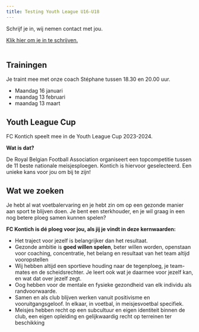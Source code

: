 ```yaml
---
title: Testing Youth League U16-U18
---
```


Schrijf je in, wij nemen contact met jou.

<div> <a class="btn-block" href="https://forms.gle/9KPozcy5YU3fQMBu8" target="_blank" title="Klik hier om je in te schrijven.">Klik hier om je in te schrijven.</a></div><br>

<h2>Trainingen</h2>

<p>Je traint mee met onze coach Stéphane tussen 18.30 en 20.00 uur.</p>
<ul>
    <li>Maandag 16 januari</li>
    <li>maandag 13 februari </li>
    <li>maandag 13 maart</li>
</ul>

<h2>Youth League Cup</h2>

<p>FC Kontich speelt mee in de Youth League Cup 2023-2024.</p>

<p><strong>Wat is dat?</strong></p>
<p>De Royal Belgian Football Association organiseert een topcompetitie tussen de 11 beste nationale meisjesploegen. Kontich is hiervoor geselecteerd. Een unieke kans voor jou om bij te zijn!</p>

<h2>Wat we zoeken</h2>
<p>Je hebt al wat voetbalervaring en je hebt zin om op een gezonde manier aan sport te blijven doen. Je bent een sterkhouder, en je wil graag in een nog betere ploeg samen kunnen spelen?</p>

<p><strong>FC Kontich is dé ploeg voor jou, als jij je vindt in deze kernwaarden:</strong></p>
<ul>
    <li>Het traject voor jezelf is belangrijker dan het resultaat.</li>
    <li>Gezonde ambitie is <strong>goed willen spelen</strong>, beter willen worden, openstaan voor coaching, concentratie, het belang en resultaat van het team altijd vooropstellen</li>
    <li>Wij hebben altijd een sportieve houding naar de tegenploeg, je team-mates en de scheidsrechter.  Je leert ook wat je daarmee voor jezelf kan, en wat dat over jezelf zegt.</li>
    <li>Oog hebben voor de mentale en fysieke gezondheid van elk individu als randvoorwaarde.</li>
    <li>Samen en als club blijven werken vanuit positivisme en vooruitgangsgeloof. In elkaar, in voetbal, in meisjesvoetbal specifiek.</li>
    <li>Meisjes hebben recht op een subcultuur en eigen identiteit binnen de club, een eigen opleiding en gelijkwaardig recht op terreinen ter beschikking</li>
</ul>
